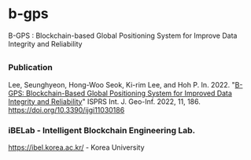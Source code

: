 # b-gps
B-GPS : Blockchain-based Global Positioning System for Improve Data Integrity and Reliability





##
### Publication
Lee, Seunghyeon, Hong-Woo Seok, Ki-rim Lee, and Hoh P. In. 2022. "[B-GPS: Blockchain-Based Global Positioning System for Improved Data Integrity and Reliability](https://doi.org/10.3390/ijgi11030186)" ISPRS Int. J. Geo-Inf. 2022, 11, 186. https://doi.org/10.3390/ijgi11030186



### iBELab - Intelligent Blockchain Engineering Lab.
https://ibel.korea.ac.kr/ - Korea University

